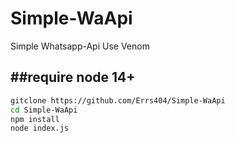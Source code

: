 # Simple-WaApi
Simple Whatsapp-Api Use Venom

##require node 14+
-
```bash
gitclone https://github.com/Errs404/Simple-WaApi
cd Simple-WaApi
npm install
node index.js
```
